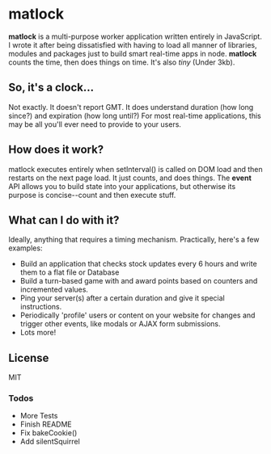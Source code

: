 # matlock

**matlock** is a multi-purpose worker application written entirely in JavaScript. I wrote it after being dissatisfied with having to load all manner of libraries, modules and packages just to build smart real-time apps in node.  **matlock** counts the time, then does things on time. It's also *tiny* (Under 3kb).

## So, it's a clock... 

Not exactly. It doesn't report GMT. It does understand duration (how long since?) and expiration (how long until?) For most real-time applications, this may be all you'll ever need to provide to your users.

## How does it work?

matlock executes entirely when setInterval() is called on DOM load and then restarts on the next page load. It just counts, and does things. The **event** API allows you to build state into your applications, but otherwise its purpose is concise--count and then execute stuff.

## What can I do with it?

Ideally, anything that requires a timing mechanism. Practically, here's a few examples:
- Build an application that checks stock updates every 6 hours and write them to a flat file or Database
- Build a turn-based game with and award points based on counters and incremented values.
- Ping your server(s) after a certain duration and give it special instructions.
- Periodically 'profile' users or content on your website for changes and trigger other events, like modals or AJAX form submissions.
- Lots more!

License
----
MIT

### Todos
 - More Tests
 - Finish README
 - Fix bakeCookie()
 - Add silentSquirrel



